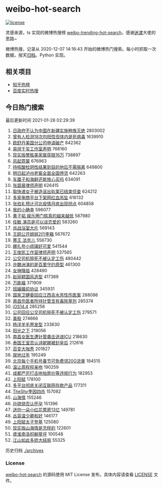 # weibo-hot-search

[![license](https://img.shields.io/github/license/Arrackisarookie/weibo-hot-search)](https://github.com/Arrackisarookie/weibo-hot-search/blob/master/LICENSE)

灵感来源，ts 实现的微博热搜榜 [weibo-trending-hot-search](https://github.com/justjavac/weibo-trending-hot-search)，感谢[迷渡](https://github.com/justjavac)大佬的思路~

微博热搜，记录从 2020-12-07 14:16:43 开始的微博热门搜索。每小时抓取一次数据，按天[归档](./archives)。Python 实现。

## 相关项目
+ [知乎热榜](https://github.com/Arrackisarookie/zhihu-top-search)
+ [百度实时热搜](https://github.com/Arrackisarookie/baidu-hot-search)

## 今日热门搜索

<!-- Rank Begin -->

最后更新时间 2021-01-28 02:29:39

1. [日政府不认为中国在新疆实施种族灭绝](https://s.weibo.com/weibo?q=%23%E6%97%A5%E6%94%BF%E5%BA%9C%E4%B8%8D%E8%AE%A4%E4%B8%BA%E4%B8%AD%E5%9B%BD%E5%9C%A8%E6%96%B0%E7%96%86%E5%AE%9E%E6%96%BD%E7%A7%8D%E6%97%8F%E7%81%AD%E7%BB%9D%23&Refer=top) 2803002
1. [曾有人检测18次均阳性但体内是死病毒](https://s.weibo.com/weibo?q=%23%E6%9B%BE%E6%9C%89%E4%BA%BA%E6%A3%80%E6%B5%8B18%E6%AC%A1%E5%9D%87%E9%98%B3%E6%80%A7%E4%BD%86%E4%BD%93%E5%86%85%E6%98%AF%E6%AD%BB%E7%97%85%E6%AF%92%23&Refer=top) 1639910
1. [欧舒丹美国分公司申请破产](https://s.weibo.com/weibo?q=%23%E6%AC%A7%E8%88%92%E4%B8%B9%E7%BE%8E%E5%9B%BD%E5%88%86%E5%85%AC%E5%8F%B8%E7%94%B3%E8%AF%B7%E7%A0%B4%E4%BA%A7%23&Refer=top) 842362
1. [易烊千玺工作室声明](https://s.weibo.com/weibo?q=%23%E6%98%93%E7%83%8A%E5%8D%83%E7%8E%BA%E5%B7%A5%E4%BD%9C%E5%AE%A4%E5%A3%B0%E6%98%8E%23&Refer=top) 768160
1. [现实版樊胜美家属获赔16万](https://s.weibo.com/weibo?q=%23%E7%8E%B0%E5%AE%9E%E7%89%88%E6%A8%8A%E8%83%9C%E7%BE%8E%E5%AE%B6%E5%B1%9E%E8%8E%B7%E8%B5%9416%E4%B8%87%23&Refer=top) 738897
1. [风起霓裳](https://s.weibo.com/weibo?q=%E9%A3%8E%E8%B5%B7%E9%9C%93%E8%A3%B3&Refer=top) 676963
1. [持核酸检阴性结果到目的地后不需隔离](https://s.weibo.com/weibo?q=%23%E6%8C%81%E6%A0%B8%E9%85%B8%E6%A3%80%E9%98%B4%E6%80%A7%E7%BB%93%E6%9E%9C%E5%88%B0%E7%9B%AE%E7%9A%84%E5%9C%B0%E5%90%8E%E4%B8%8D%E9%9C%80%E9%9A%94%E7%A6%BB%23&Refer=top) 649800
1. [明日起泸州老窖全面全国停货](https://s.weibo.com/weibo?q=%23%E6%98%8E%E6%97%A5%E8%B5%B7%E6%B3%B8%E5%B7%9E%E8%80%81%E7%AA%96%E5%85%A8%E9%9D%A2%E5%85%A8%E5%9B%BD%E5%81%9C%E8%B4%A7%23&Refer=top) 642263
1. [车厘子和海鲜还能放心买吗](https://s.weibo.com/weibo?q=%23%E8%BD%A6%E5%8E%98%E5%AD%90%E5%92%8C%E6%B5%B7%E9%B2%9C%E8%BF%98%E8%83%BD%E6%94%BE%E5%BF%83%E4%B9%B0%E5%90%97%23&Refer=top) 634091
1. [张碧晨律师声明](https://s.weibo.com/weibo?q=%23%E5%BC%A0%E7%A2%A7%E6%99%A8%E5%BE%8B%E5%B8%88%E5%A3%B0%E6%98%8E%23&Refer=top) 626415
1. [取快递女子被造谣出轨案已结束侦查](https://s.weibo.com/weibo?q=%23%E5%8F%96%E5%BF%AB%E9%80%92%E5%A5%B3%E5%AD%90%E8%A2%AB%E9%80%A0%E8%B0%A3%E5%87%BA%E8%BD%A8%E6%A1%88%E5%B7%B2%E7%BB%93%E6%9D%9F%E4%BE%A6%E6%9F%A5%23&Refer=top) 624212
1. [多家电商平台下架网红血吊坠](https://s.weibo.com/weibo?q=%23%E5%A4%9A%E5%AE%B6%E7%94%B5%E5%95%86%E5%B9%B3%E5%8F%B0%E4%B8%8B%E6%9E%B6%E7%BD%91%E7%BA%A2%E8%A1%80%E5%90%8A%E5%9D%A0%23&Refer=top) 616132
1. [张伯礼预计河北疫情月底出现拐点](https://s.weibo.com/weibo?q=%23%E5%BC%A0%E4%BC%AF%E7%A4%BC%E9%A2%84%E8%AE%A1%E6%B2%B3%E5%8C%97%E7%96%AB%E6%83%85%E6%9C%88%E5%BA%95%E5%87%BA%E7%8E%B0%E6%8B%90%E7%82%B9%23&Refer=top) 604858
1. [我的小确幸](https://s.weibo.com/weibo?q=%23%E6%88%91%E7%9A%84%E5%B0%8F%E7%A1%AE%E5%B9%B8%23&Refer=top) 596077
1. [黄子韬 娱乐圈门槛真的越来越低](https://s.weibo.com/weibo?q=%E9%BB%84%E5%AD%90%E9%9F%AC%20%E5%A8%B1%E4%B9%90%E5%9C%88%E9%97%A8%E6%A7%9B%E7%9C%9F%E7%9A%84%E8%B6%8A%E6%9D%A5%E8%B6%8A%E4%BD%8E&Refer=top) 587980
1. [任敏 演员是可以谈恋爱的](https://s.weibo.com/weibo?q=%E4%BB%BB%E6%95%8F%20%E6%BC%94%E5%91%98%E6%98%AF%E5%8F%AF%E4%BB%A5%E8%B0%88%E6%81%8B%E7%88%B1%E7%9A%84&Refer=top) 583260
1. [肖战浴室大片](https://s.weibo.com/weibo?q=%23%E8%82%96%E6%88%98%E6%B5%B4%E5%AE%A4%E5%A4%A7%E7%89%87%23&Refer=top) 569143
1. [王鸥公开姐姐2行李箱](https://s.weibo.com/weibo?q=%23%E7%8E%8B%E9%B8%A5%E5%85%AC%E5%BC%80%E5%A7%90%E5%A7%902%E8%A1%8C%E6%9D%8E%E7%AE%B1%23&Refer=top) 567672
1. [寒王 法克儿](https://s.weibo.com/weibo?q=%E5%AF%92%E7%8E%8B%20%E6%B3%95%E5%85%8B%E5%84%BF&Refer=top) 556730
1. [娜扎夸小琉璃好可爱](https://s.weibo.com/weibo?q=%23%E5%A8%9C%E6%89%8E%E5%A4%B8%E5%B0%8F%E7%90%89%E7%92%83%E5%A5%BD%E5%8F%AF%E7%88%B1%23&Refer=top) 541544
1. [王俊凯工作室律师声明](https://s.weibo.com/weibo?q=%23%E7%8E%8B%E4%BF%8A%E5%87%AF%E5%B7%A5%E4%BD%9C%E5%AE%A4%E5%BE%8B%E5%B8%88%E5%A3%B0%E6%98%8E%23&Refer=top) 537565
1. [公交司机猝死不被认定工伤](https://s.weibo.com/weibo?q=%E5%85%AC%E4%BA%A4%E5%8F%B8%E6%9C%BA%E7%8C%9D%E6%AD%BB%E4%B8%8D%E8%A2%AB%E8%AE%A4%E5%AE%9A%E5%B7%A5%E4%BC%A4&Refer=top) 480442
1. [许魏洲演的是百里守约原型](https://s.weibo.com/weibo?q=%23%E8%AE%B8%E9%AD%8F%E6%B4%B2%E6%BC%94%E7%9A%84%E6%98%AF%E7%99%BE%E9%87%8C%E5%AE%88%E7%BA%A6%E5%8E%9F%E5%9E%8B%23&Refer=top) 461300
1. [女神降临](https://s.weibo.com/weibo?q=%E5%A5%B3%E7%A5%9E%E9%99%8D%E4%B8%B4&Refer=top) 428490
1. [赵丽颖国风造型](https://s.weibo.com/weibo?q=%23%E8%B5%B5%E4%B8%BD%E9%A2%96%E5%9B%BD%E9%A3%8E%E9%80%A0%E5%9E%8B%23&Refer=top) 417389
1. [万能福](https://s.weibo.com/weibo?q=%E4%B8%87%E8%83%BD%E7%A6%8F&Refer=top) 371909
1. [班婳婚前协议](https://s.weibo.com/weibo?q=%23%E7%8F%AD%E5%A9%B3%E5%A9%9A%E5%89%8D%E5%8D%8F%E8%AE%AE%23&Refer=top) 345931
1. [国家卫健委回应江西吉水恶性伤医案](https://s.weibo.com/weibo?q=%23%E5%9B%BD%E5%AE%B6%E5%8D%AB%E5%81%A5%E5%A7%94%E5%9B%9E%E5%BA%94%E6%B1%9F%E8%A5%BF%E5%90%89%E6%B0%B4%E6%81%B6%E6%80%A7%E4%BC%A4%E5%8C%BB%E6%A1%88%23&Refer=top) 288086
1. [南昌伤医者所持针管含有毒除草剂](https://s.weibo.com/weibo?q=%23%E5%8D%97%E6%98%8C%E4%BC%A4%E5%8C%BB%E8%80%85%E6%89%80%E6%8C%81%E9%92%88%E7%AE%A1%E5%90%AB%E6%9C%89%E6%AF%92%E9%99%A4%E8%8D%89%E5%89%82%23&Refer=top) 285374
1. [iOS14.4](https://s.weibo.com/weibo?q=iOS14.4&Refer=top) 285256
1. [公司回应公交司机猝死不被认定工伤](https://s.weibo.com/weibo?q=%E5%85%AC%E5%8F%B8%E5%9B%9E%E5%BA%94%E5%85%AC%E4%BA%A4%E5%8F%B8%E6%9C%BA%E7%8C%9D%E6%AD%BB%E4%B8%8D%E8%A2%AB%E8%AE%A4%E5%AE%9A%E5%B7%A5%E4%BC%A4&Refer=top) 279571
1. [美股](https://s.weibo.com/weibo?q=%E7%BE%8E%E8%82%A1&Refer=top) 274666
1. [杨洋羊毛卷发型](https://s.weibo.com/weibo?q=%23%E6%9D%A8%E6%B4%8B%E7%BE%8A%E6%AF%9B%E5%8D%B7%E5%8F%91%E5%9E%8B%23&Refer=top) 233630
1. [阳光之下](https://s.weibo.com/weibo?q=%E9%98%B3%E5%85%89%E4%B9%8B%E4%B8%8B&Refer=top) 219056
1. [南昌女医生遭针管袭击送进ICU](https://s.weibo.com/weibo?q=%23%E5%8D%97%E6%98%8C%E5%A5%B3%E5%8C%BB%E7%94%9F%E9%81%AD%E9%92%88%E7%AE%A1%E8%A2%AD%E5%87%BB%E9%80%81%E8%BF%9BICU%23&Refer=top) 218630
1. [泰国王室否认诗妮娜被封皇后](https://s.weibo.com/weibo?q=%E6%B3%B0%E5%9B%BD%E7%8E%8B%E5%AE%A4%E5%90%A6%E8%AE%A4%E8%AF%97%E5%A6%AE%E5%A8%9C%E8%A2%AB%E5%B0%81%E7%9A%87%E5%90%8E&Refer=top) 212616
1. [百变大咖秀](https://s.weibo.com/weibo?q=%E7%99%BE%E5%8F%98%E5%A4%A7%E5%92%96%E7%A7%80&Refer=top) 201827
1. [就地过年](https://s.weibo.com/weibo?q=%E5%B0%B1%E5%9C%B0%E8%BF%87%E5%B9%B4&Refer=top) 195249
1. [北京每个手机号春节可免费领20G流量](https://s.weibo.com/weibo?q=%23%E5%8C%97%E4%BA%AC%E6%AF%8F%E4%B8%AA%E6%89%8B%E6%9C%BA%E5%8F%B7%E6%98%A5%E8%8A%82%E5%8F%AF%E5%85%8D%E8%B4%B9%E9%A2%8620G%E6%B5%81%E9%87%8F%23&Refer=top) 194515
1. [温让周程程亲吻](https://s.weibo.com/weibo?q=%23%E6%B8%A9%E8%AE%A9%E5%91%A8%E7%A8%8B%E7%A8%8B%E4%BA%B2%E5%90%BB%23&Refer=top) 190259
1. [成都严厉打击哄抬房价等违规行为](https://s.weibo.com/weibo?q=%E6%88%90%E9%83%BD%E4%B8%A5%E5%8E%89%E6%89%93%E5%87%BB%E5%93%84%E6%8A%AC%E6%88%BF%E4%BB%B7%E7%AD%89%E8%BF%9D%E8%A7%84%E8%A1%8C%E4%B8%BA&Refer=top) 182953
1. [上阳赋](https://s.weibo.com/weibo?q=%E4%B8%8A%E9%98%B3%E8%B5%8B&Refer=top) 178100
1. [多平台彻底关闭互联网存款产品](https://s.weibo.com/weibo?q=%23%E5%A4%9A%E5%B9%B3%E5%8F%B0%E5%BD%BB%E5%BA%95%E5%85%B3%E9%97%AD%E4%BA%92%E8%81%94%E7%BD%91%E5%AD%98%E6%AC%BE%E4%BA%A7%E5%93%81%23&Refer=top) 177311
1. [TheShy奎因四杀](https://s.weibo.com/weibo?q=%23TheShy%E5%A5%8E%E5%9B%A0%E5%9B%9B%E6%9D%80%23&Refer=top) 157082
1. [山海情](https://s.weibo.com/weibo?q=%E5%B1%B1%E6%B5%B7%E6%83%85&Refer=top) 155246
1. [孙骁骁否认怀孕](https://s.weibo.com/weibo?q=%23%E5%AD%99%E9%AA%81%E9%AA%81%E5%90%A6%E8%AE%A4%E6%80%80%E5%AD%95%23&Refer=top) 151396
1. [送你一朵小红花票房13亿](https://s.weibo.com/weibo?q=%23%E9%80%81%E4%BD%A0%E4%B8%80%E6%9C%B5%E5%B0%8F%E7%BA%A2%E8%8A%B1%E7%A5%A8%E6%88%BF13%E4%BA%BF%23&Refer=top) 149781
1. [丛容温少卿和好](https://s.weibo.com/weibo?q=%23%E4%B8%9B%E5%AE%B9%E6%B8%A9%E5%B0%91%E5%8D%BF%E5%92%8C%E5%A5%BD%23&Refer=top) 146177
1. [上阳赋太子登基](https://s.weibo.com/weibo?q=%23%E4%B8%8A%E9%98%B3%E8%B5%8B%E5%A4%AA%E5%AD%90%E7%99%BB%E5%9F%BA%23&Refer=top) 125080
1. [现实版山海情是怎样的](https://s.weibo.com/weibo?q=%23%E7%8E%B0%E5%AE%9E%E7%89%88%E5%B1%B1%E6%B5%B7%E6%83%85%E6%98%AF%E6%80%8E%E6%A0%B7%E7%9A%84%23&Refer=top) 122601
1. [盛淮南洛枳躺草坪](https://s.weibo.com/weibo?q=%23%E7%9B%9B%E6%B7%AE%E5%8D%97%E6%B4%9B%E6%9E%B3%E8%BA%BA%E8%8D%89%E5%9D%AA%23&Refer=top) 100548
1. [江山如此多娇大结局](https://s.weibo.com/weibo?q=%23%E6%B1%9F%E5%B1%B1%E5%A6%82%E6%AD%A4%E5%A4%9A%E5%A8%87%E5%A4%A7%E7%BB%93%E5%B1%80%23&Refer=top) 55325
<!-- Rank End -->

历史归档 [./archives](./archives)

### License

[weibo-hot-search](https://github.com/Arrackisarookie/weibo-hot-search) 的源码使用 MIT License 发布。具体内容请查看 [LICENSE](./LICENSE) 文件。
